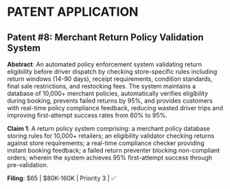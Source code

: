 # PATENT APPLICATION
## Patent #8: Merchant Return Policy Validation System

**Abstract**: An automated policy enforcement system validating return eligibility before driver dispatch by checking store-specific rules including return windows (14-90 days), receipt requirements, condition standards, final sale restrictions, and restocking fees. The system maintains a database of 10,000+ merchant policies, automatically verifies eligibility during booking, prevents failed returns by 95%, and provides customers with real-time policy compliance feedback, reducing wasted driver trips and improving first-attempt success rates from 60% to 95%.

**Claim 1**: A return policy system comprising: a merchant policy database storing rules for 10,000+ retailers; an eligibility validator checking returns against store requirements; a real-time compliance checker providing instant booking feedback; a failed return preventer blocking non-compliant orders; wherein the system achieves 95% first-attempt success through pre-validation.

**Filing**: $65 | $80K-160K | Priority 3 | ✅
